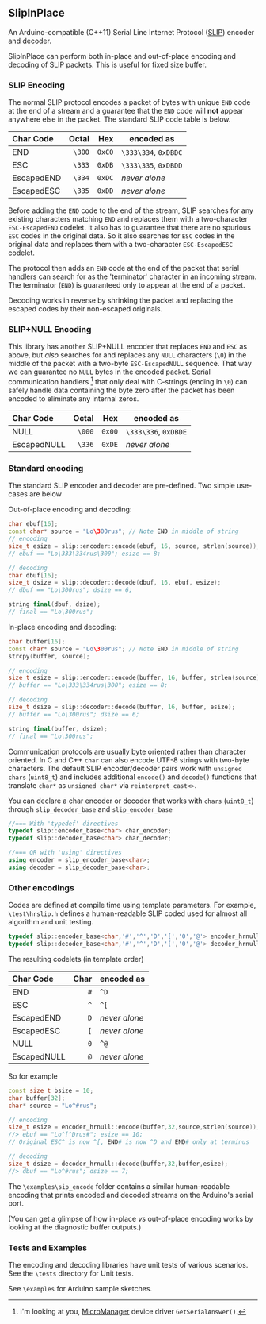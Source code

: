 ## SlipInPlace

An Arduino-compatible (C++11) Serial Line Internet Protocol ([SLIP](https://datatracker.ietf.org/doc/html/rfc1055)) encoder and decoder.

SlipInPlace can perform both in-place and out-of-place encoding and decoding of SLIP packets. This is useful for fixed size buffer.

### SLIP Encoding 
The normal SLIP protocol encodes a packet of bytes with unique `END` code at the end of a stream and a guarantee that the `END` code will **not** appear anywhere else in the packet. The standard SLIP code table is below.

| Char Code     | Octal   | Hex    | encoded as             |
|:--------------|--------:|-------:|------------------------|
| END           | `\300`  | `0xC0` | `\333\334`, `0xDBDC`   |
| ESC           | `\333`  | `0xDB` | `\333\335`, `0xDBDD`   |
| EscapedEND    | `\334`  | `0xDC` | _never alone_          |
| EscapedESC    | `\335`  | `0xDD` | _never alone_          |

Before adding the `END` code to the end of the stream, SLIP searches for any existing characters matching `END` and replaces them with a two-character `ESC-EscapedEND` codelet. It also has to guarantee that there are no spurious `ESC` codes in the original data. So it also searches for `ESC` codes in the original data and replaces them with a two-character `ESC-EscapedESC` codelet.

The protocol then adds an `END` code at the end of the packet that serial handlers can search for as the 'terminator' character in an incoming stream. The terminator (`END`) is guaranteed only to appear at the end of a packet.

Decoding works in reverse by shrinking the packet and replacing the escaped codes by their non-escaped originals.

### SLIP+NULL Encoding

This library has another SLIP+NULL encoder that replaces `END` and `ESC` as above, but _also_ searches for and replaces any `NULL` characters (`\0`) in the middle of the packet with a two-byte `ESC-EscapedNULL` sequence. That way we can guarantee no `NULL` bytes in the encoded packet. Serial communication handlers [^1] that only deal with C-strings (ending in `\0`) can safely handle data containing the byte zero after the packet has been encoded to eliminate any internal zeros. 

[^1]: I'm looking at you, [MicroManager](https://micro-manager.org/) device driver `GetSerialAnswer()`.


| Char Code     | Octal   | Hex    | encoded as             |
|:--------------|--------:|-------:|------------------------|
| NULL          |  `\000` | `0x00` | `\333\336`, `0xDBDE`   |
| EscapedNULL   |  `\336` | `0xDE` | _never alone_          |




### Standard encoding

The standard SLIP encoder and decoder are pre-defined. Two simple use-cases are below

Out-of-place encoding and decoding:

```C++
char ebuf[16]; 
const char* source = "Lo\300rus"; // Note END in middle of string
// encoding
size_t esize = slip::encoder::encode(ebuf, 16, source, strlen(source));
// ebuf == "Lo\333\334rus\300"; esize == 8;

// decoding
char dbuf[16]; 
size_t dsize = slip::decoder::decode(dbuf, 16, ebuf, esize);
// dbuf == "Lo\300rus"; dsize == 6;

string final(dbuf, dsize);
// final == "Lo\300rus";
```

In-place encoding and decoding:
```C++
char buffer[16]; 
const char* source = "Lo\300rus"; // Note END in middle of string
strcpy(buffer, source);

// encoding
size_t esize = slip::encoder::encode(buffer, 16, buffer, strlen(source));
// buffer == "Lo\333\334rus\300"; esize == 8;

// decoding
size_t dsize = slip::decoder::decode(buffer, 16, buffer, esize);
// buffer == "Lo\300rus"; dsize == 6;

string final(buffer, dsize);
// final == "Lo\300rus";
```

Communication protocols are usually byte oriented rather than character oriented. In C and C++ `char` can also encode UTF-8 strings with two-byte characters. The default SLIP encoder/decoder pairs work with `unsigned chars` (`uint8_t`) and includes additional `encode()` and `decode()` functions that translate `char*` as `unsigned char*` via `reinterpret_cast<>`.

You can declare a char encoder or decoder that works with `chars` (`uint8_t`) through `slip_decoder_base` and `slip_encoder_base`

```C++
//=== With 'typedef' directives
typedef slip::encoder_base<char> char_encoder;
typedef slip::decoder_base<char> char_decoder;

//=== OR with 'using' directives
using encoder = slip_encoder_base<char>;
using decoder = slip_decoder_base<char>;

```

### Other encodings

Codes are defined at compile time using template parameters. For example, `\test\hrslip.h` defines a human-readable SLIP coded used for almost all algorithm and unit testing. 

```C++
typedef slip::encoder_base<char,'#','^','D','[','0','@'> encoder_hrnull;
typedef slip::decoder_base<char,'#','^','D','[','0','@'> decoder_hrnull;
```

The resulting codelets (in template order)

| Char Code     | Char  | encoded as        |
|:--------------|------:|-------------------|
| END           |  `#`  | `^D`              |
| ESC           |  `^`  | `^[`              |
| EscapedEND    |  `D`  | _never alone_     |
| EscapedESC    |  `[`  | _never alone_     |
| NULL          |  `0`  | `^@`              |
| EscapedNULL   |  `@`  | _never alone_     |

So for example

```C++
const size_t bsize = 10;
char buffer[32];
char* source = "Lo^#rus";

// encoding
size_t esize = encoder_hrnull::encode(buffer,32,source,strlen(source));
//> ebuf == "Lo^[^Drus#"; esize == 10;
// Original ESC^ is now ^[, END# is now ^D and END# only at terminus

// decoding
size_t dsize = decoder_hrnull::decode(buffer,32,buffer,esize);
//> dbuf == "Lo^#rus"; dsize == 7;
```

The `\examples\sip_encode` folder contains a similar human-readable encoding that prints encoded and decoded streams on the Arduino's serial port. 

(You can get a glimpse of how in-place _vs_ out-of-place encoding works by looking at the diagnostic buffer outputs.)

### Tests and Examples

The encoding and decoding libraries have unit tests of various scenarios. See the `\tests` directory for Unit tests.

See `\examples` for Arduino sample sketches.
